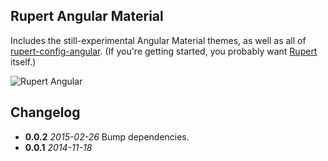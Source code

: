 ## Rupert Angular Material

Includes the still-experimental Angular Material themes, as well as all of
[rupert-config-angular](https://npmjs.org/package/rupert-config-angular). (If you're getting started, you probably want [Rupert](https://github.com/RupertJS/rupert#rupert) itself.)

![Rupert Angular](https://cdn.rawgit.com/DavidSouther/rupert/master/src/assets/logos/Rupert_Angular.svg)


[material-themes]: https://github.com/angular/material/tree/master/themes

## Changelog

* **0.0.2** *2015-02-26* Bump dependencies.
* **0.0.1** *2014-11-18*
